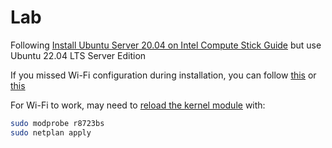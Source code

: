 # Lab

Following [Install Ubuntu Server 20.04 on Intel Compute Stick Guide](https://jamesachambers.com/install-ubuntu-server-18-04-on-intel-compute-stick-guide/) but use Ubuntu 22.04 LTS Server Edition

If you missed Wi-Fi configuration during installation, you can follow [this](https://www.makeuseof.com/connect-to-wifi-network-on-ubuntu-server/) or [this](https://gist.github.com/gnh1201/ca9c5a07642d3f71491d8ce8a949021f)

For Wi-Fi to work, may need to [reload the kernel module](https://ubuntuforums.org/showthread.php?t=2400427) with:

```bash
sudo modprobe r8723bs
sudo netplan apply
```
